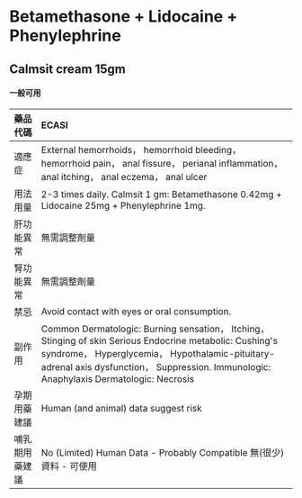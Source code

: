 # Betamethasone + Lidocaine + Phenylephrine

## Calmsit cream 15gm

#### 一般可用

| 藥品代碼       | ECASI                                                                                                                                                                                                                                                |
|:---------------|:-----------------------------------------------------------------------------------------------------------------------------------------------------------------------------------------------------------------------------------------------------|
| 適應症         | External hemorrhoids， hemorrhoid bleeding， hemorrhoid pain， anal fissure， perianal inflammation， anal itching， anal eczema， anal ulcer                                                                                                        |
| 用法用量       | 2-3 times daily. Calmsit 1 gm: Betamethasone 0.42mg + Lidocaine 25mg + Phenylephrine 1mg.                                                                                                                                                            |
| 肝功能異常     | 無需調整劑量                                                                                                                                                                                                                                         |
| 腎功能異常     | 無需調整劑量                                                                                                                                                                                                                                         |
| 禁忌           | Avoid contact with eyes or oral consumption.                                                                                                                                                                                                         |
| 副作用         | Common Dermatologic: Burning sensation， Itching， Stinging of skin Serious Endocrine metabolic: Cushing's syndrome， Hyperglycemia， Hypothalamic-pituitary-adrenal axis dysfunction， Suppression. Immunologic: Anaphylaxis Dermatologic: Necrosis |
| 孕期用藥建議   | Human (and animal) data suggest risk                                                                                                                                                                                                                 |
| 哺乳期用藥建議 | No (Limited) Human Data - Probably Compatible 無(很少)資料 - 可使用                                                                                                                                                                                  |

